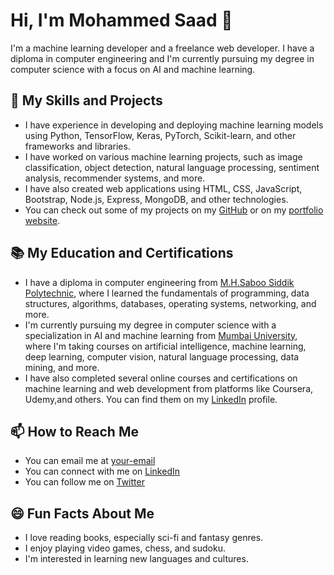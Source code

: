 # Hi, I'm Mohammed Saad 👋

I'm a machine learning developer and a freelance web developer. I have a diploma in computer engineering and I'm currently pursuing my degree in computer science with a focus on AI and machine learning.

## 🚀 My Skills and Projects

- I have experience in developing and deploying machine learning models using Python, TensorFlow, Keras, PyTorch, Scikit-learn, and other frameworks and libraries.
- I have worked on various machine learning projects, such as image classification, object detection, natural language processing, sentiment analysis, recommender systems, and more.
- I have also created web applications using HTML, CSS, JavaScript, Bootstrap, Node.js, Express, MongoDB, and other technologies.
- You can check out some of my projects on my [GitHub](https://github.com/your-username) or on my [portfolio website](https://github.com/your-username).

## 📚 My Education and Certifications

- I have a diploma in computer engineering from [M.H.Saboo Siddik Polytechnic](https://your-college.com), where I learned the fundamentals of programming, data structures, algorithms, databases, operating systems, networking, and more.
- I'm currently pursuing my degree in computer science with a specialization in AI and machine learning from [Mumbai University](https://your-university.com), where I'm taking courses on artificial intelligence, machine learning, deep learning, computer vision, natural language processing, data mining, and more.
- I have also completed several online courses and certifications on machine learning and web development from platforms like Coursera, Udemy,and others. You can find them on my [LinkedIn](https://www.linkedin.com/in/your-username) profile.

## 📫 How to Reach Me

- You can email me at [your-email](mailto:your-email)
- You can connect with me on [LinkedIn](https://www.linkedin.com/in/your-username)
- You can follow me on [Twitter](https://twitter.com/your-username)

## 😄 Fun Facts About Me

- I love reading books, especially sci-fi and fantasy genres.
- I enjoy playing video games, chess, and sudoku.
- I'm interested in learning new languages and cultures.
